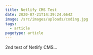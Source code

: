 ```yaml
---
title: Netlify CMS Test
date: 2020-07-21T14:39:24.664Z
image: /src/images/uploads/coding.jpg
tags:
  - article
pagetype: article
---
```

2nd test of Netlify CMS...